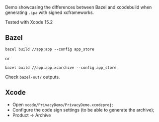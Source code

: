 Demo showcasing the differences between Bazel and xcodebuild when generating `.ipa` with signed xcframeworks.

Tested with Xcode 15.2

## Bazel

```
bazel build //app:app --config app_store
```

or

```
bazel build //app:app.xcarchive --config app_store
```

Check `bazel-out/` outputs.

## Xcode

- Open `xcode/PrivacyDemo/PrivacyDemo.xcodeproj`;
- Configure the code sign settings (to be able to generate the archive);
- Product -> Archive
